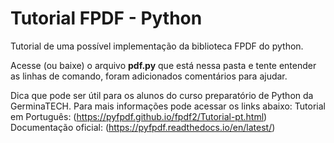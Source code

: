 # Tutorial FPDF - Python

Tutorial de uma possível implementação da biblioteca FPDF do python.

Acesse (ou baixe) o arquivo **pdf.py** que está nessa pasta e tente entender as linhas de comando, foram adicionados comentários para ajudar.

Dica que pode ser útil para os alunos do curso preparatório de Python da GerminaTECH.
Para mais informações pode acessar os links abaixo:
Tutorial em Português: (https://pyfpdf.github.io/fpdf2/Tutorial-pt.html)
Documentação oficial: (https://pyfpdf.readthedocs.io/en/latest/)

